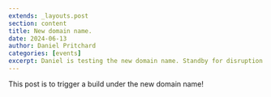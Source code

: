 ```yaml
---
extends: _layouts.post
section: content
title: New domain name.
date: 2024-06-13
author: Daniel Pritchard
categories: [events]
excerpt: Daniel is testing the new domain name. Standby for disruption.
---
```


This post is to trigger a build under the new domain name!